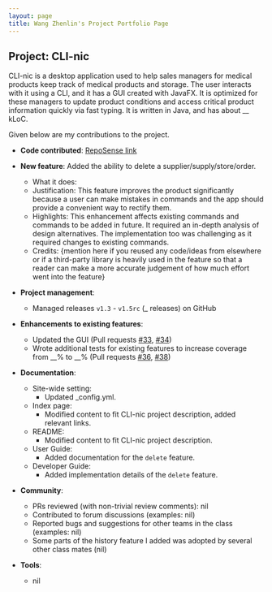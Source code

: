 ```yaml
---
layout: page
title: Wang Zhenlin's Project Portfolio Page
---
```


## Project: CLI-nic

CLI-nic is a desktop application used to help sales managers for medical products keep track of 
medical products and storage. The user interacts with it using a CLI, and it has a GUI created with JavaFX. 
It is optimized for these managers to update product conditions and access critical product information quickly via fast typing. 
It is written in Java, and has about __ kLoC.

Given below are my contributions to the project.

* **Code contributed**: [RepoSense link]()

* **New feature**: Added the ability to delete a supplier/supply/store/order.
  * What it does:
  * Justification: This feature improves the product significantly because a user can make mistakes in commands and the app should provide a convenient way to rectify them.
  * Highlights: This enhancement affects existing commands and commands to be added in future. It required an in-depth analysis of design alternatives. The implementation too was challenging as it required changes to existing commands.
  * Credits: {mention here if you reused any code/ideas from elsewhere or if a third-party library is heavily used in the feature so that a reader can make a more accurate judgement of how much effort went into the feature}

* **Project management**:
  * Managed releases `v1.3` - `v1.5rc` (_ releases) on GitHub

* **Enhancements to existing features**:
  * Updated the GUI (Pull requests [\#33](), [\#34]())
  * Wrote additional tests for existing features to increase coverage from __% to __% (Pull requests [\#36](), [\#38]())

* **Documentation**:
  * Site-wide setting:
    * Updated _config.yml.
  * Index page:
    * Modified content to fit CLI-nic project description, added relevant links.
  * README:
    * Modified content to fit CLI-nic project description.
  * User Guide:
    * Added documentation for the `delete` feature.
  * Developer Guide:
    * Added implementation details of the `delete` feature.

* **Community**:
  * PRs reviewed (with non-trivial review comments): nil
  * Contributed to forum discussions (examples: nil)
  * Reported bugs and suggestions for other teams in the class (examples: nil)
  * Some parts of the history feature I added was adopted by several other class mates (nil)

* **Tools**:
  * nil


